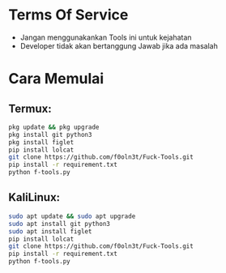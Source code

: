 # Terms Of Service
- Jangan menggunakankan Tools ini untuk kejahatan
- Developer tidak akan bertanggung Jawab jika ada masalah

# Cara Memulai

## Termux: 
``` bash
pkg update && pkg upgrade
pkg install git python3
pkg install figlet
pip install lolcat
git clone https://github.com/f0oln3t/Fuck-Tools.git
pip install -r requirement.txt
python f-tools.py
```
## KaliLinux: 
``` bash
sudo apt update && sudo apt upgrade
sudo apt install git python3
sudo apt install figlet
pip install lolcat
git clone https://github.com/f0oln3t/Fuck-Tools.git
pip install -r requirement.txt
python f-tools.py
```
